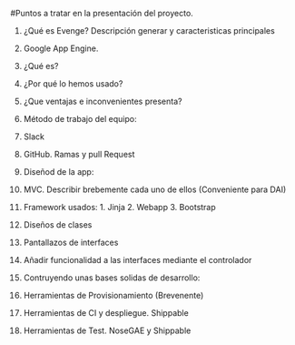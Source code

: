 #Puntos a tratar en la presentación del proyecto.
1. ¿Qué es Evenge? Descripción generar y caracteristicas principales
2. Google App Engine. 
  1. ¿Qué es?
  2. ¿Por qué lo hemos usado? 
  3. ¿Que ventajas e inconvenientes presenta?
3. Método de trabajo del equipo:
  1. Slack
  2. GitHub. Ramas y pull Request

4. Diseñod de la app:
  1. MVC. Describir brebemente cada uno de ellos (Conveniente para DAI)
  2. Framework usados:
    1. Jinja
    2. Webapp
    3. Bootstrap
  3. Diseños de clases
  4. Pantallazos de interfaces
  5. Añadir funcionalidad a las interfaces mediante el controlador
5. Contruyendo unas bases solidas de desarrollo:
  1. Herramientas de Provisionamiento (Brevenente)
  2. Herramientas de CI y despliegue. Shippable
  3. Herramientas de Test. NoseGAE y Shippable
